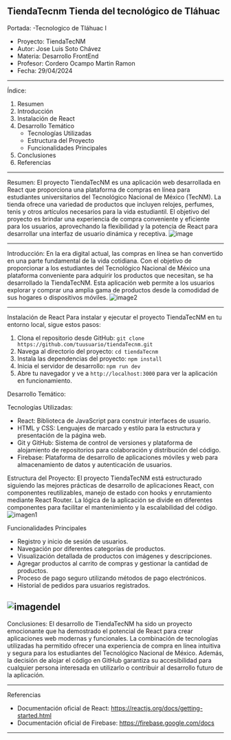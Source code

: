  TiendaTecnm
Tienda del tecnológico de Tláhuac 
---

Portada:
-Tecnologico de Tláhuac I
- Proyecto: TiendaTecNM
- Autor: Jose Luis Soto Chávez
- Materia: Desarrollo FrontEnd
- Profesor: Cordero Ocampo Martin Ramon 
- Fecha: 29/04/2024
  

---

Índice:
1. Resumen
2. Introducción
3. Instalación de React
4. Desarrollo Temático
    - Tecnologías Utilizadas
    - Estructura del Proyecto
    - Funcionalidades Principales
5. Conclusiones
6. Referencias


---

Resumen:
El proyecto TiendaTecNM es una aplicación web desarrollada en React que proporciona una plataforma de compras en línea para estudiantes universitarios del Tecnológico Nacional de México (TecNM). La tienda ofrece una variedad de productos que incluyen relojes, perfumes, tenis y otros artículos necesarios para la vida estudiantil. El objetivo del proyecto es brindar una experiencia de compra conveniente y eficiente para los usuarios, aprovechando la flexibilidad y la potencia de React para desarrollar una interfaz de usuario dinámica y receptiva.
![image](https://github.com/joseLuisppp90/TiendaTecnm/assets/119635382/a7f367f9-12b8-4f8d-993f-b89316f6eded)

---

Introducción:
En la era digital actual, las compras en línea se han convertido en una parte fundamental de la vida cotidiana. Con el objetivo de proporcionar a los estudiantes del Tecnológico Nacional de México una plataforma conveniente para adquirir los productos que necesitan, se ha desarrollado la TiendaTecNM. Esta aplicación web permite a los usuarios explorar y comprar una amplia gama de productos desde la comodidad de sus hogares o dispositivos móviles.
![image2](https://github.com/joseLuisppp90/TiendaTecnm/assets/119635382/1a9de3b6-a3ed-457f-87eb-671ca8d9c552)

---

Instalación de React
Para instalar y ejecutar el proyecto TiendaTecNM en tu entorno local, sigue estos pasos:
1. Clona el repositorio desde GitHub: `git clone https://github.com/tuusuario/tiendaTecnm.git`
2. Navega al directorio del proyecto: `cd tiendaTecnm`
3. Instala las dependencias del proyecto: `npm install`
4. Inicia el servidor de desarrollo: `npm run dev`
5. Abre tu navegador y ve a `http://localhost:3000` para ver la aplicación en funcionamiento.


Desarrollo Temático:

Tecnologías Utilizadas:
- React: Biblioteca de JavaScript para construir interfaces de usuario.
- HTML y CSS: Lenguajes de marcado y estilo para la estructura y presentación de la página web.
- Git y GitHub: Sistema de control de versiones y plataforma de alojamiento de repositorios para colaboración y distribución del código.
- Firebase: Plataforma de desarrollo de aplicaciones móviles y web para almacenamiento de datos y autenticación de usuarios.

Estructura del Proyecto:
El proyecto TiendaTecNM está estructurado siguiendo las mejores prácticas de desarrollo de aplicaciones React, con componentes reutilizables, manejo de estado con hooks y enrutamiento mediante React Router. La lógica de la aplicación se divide en diferentes componentes para facilitar el mantenimiento y la escalabilidad del código.
![imagen1](https://github.com/joseLuisppp90/TiendaTecnm/assets/119635382/12bd8561-c33b-4765-8214-3eeba182c0f1)

Funcionalidades Principales
- Registro y inicio de sesión de usuarios.
- Navegación por diferentes categorías de productos.
- Visualización detallada de productos con imágenes y descripciones.
- Agregar productos al carrito de compras y gestionar la cantidad de productos.
- Proceso de pago seguro utilizando métodos de pago electrónicos.
- Historial de pedidos para usuarios registrados.



![imagendel](imagen1.png)
---
 
Conclusiones:
El desarrollo de TiendaTecNM ha sido un proyecto emocionante que ha demostrado el potencial de React para crear aplicaciones web modernas y funcionales. La combinación de tecnologías utilizadas ha permitido ofrecer una experiencia de compra en línea intuitiva y segura para los estudiantes del Tecnológico Nacional de México. Además, la decisión de alojar el código en GitHub garantiza su accesibilidad para cualquier persona interesada en utilizarlo o contribuir al desarrollo futuro de la aplicación.

---

Referencias
- Documentación oficial de React: https://reactjs.org/docs/getting-started.html
- Documentación oficial de Firebase: https://firebase.google.com/docs

---
